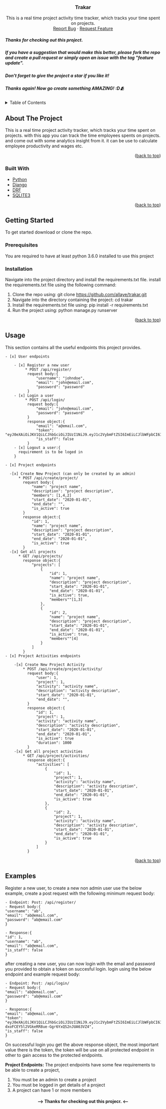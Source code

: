 <div id="top"></div>





<!-- PROJECT SHIELDS -->
<!--
*** I'm using markdown "reference style" links for readability.
*** Reference links are enclosed in brackets [ ] instead of parentheses ( ).
*** See the bottom of this document for the declaration of the reference variables
*** for contributors-url, forks-url, etc. This is an optional, concise syntax you may use.
*** https://www.markdownguide.org/basic-syntax/#reference-style-links
-->
<!-- [![Contributors][contributors-shield]][contributors-url]
[![Forks][forks-shield]][forks-url]
[![Stargazers][stars-shield]][stars-url]
[![Issues][issues-shield]][issues-url]
[![MIT License][license-shield]][license-url]
[![LinkedIn][linkedin-shield]][linkedin-url] -->



<!-- PROJECT LOGO -->
<br />
<div align="center">
  <a href="https://github.com/allaye/trakar">
    <!-- <img src="images/logo.png" alt="Logo" width="80" height="80"> -->
  </a>

<h3 align="center">Trakar</h3>

  <p align="center">
    This is a real time project activity time tracker, which tracks your time spent on projects.<br />
    <!-- <br />
    <a href="https://github.com/github_username/repo_name"><strong>Explore the docs »</strong></a>
    <br />
    <br />
    <a href="https://github.com/github_username/repo_name">View Demo</a>
    · -->
    <a href="https://github.com/allaye/trakar/issues">Report Bug</a>
    ·
    <a href="https://github.com/allaye/trakar/issues">Request Feature</a>
  </p>
</div>

##### Thanks for checking out this project. 
##### If you have a suggestion that would make this better, please fork the repo and create a pull request or simply open an issue with the tag "feature update".
##### Don't forget to give the project a star if you like it!
##### Thanks again! Now go create something AMAZING! :D🫂


<!-- TABLE OF CONTENTS -->
<details>
  <summary>Table of Contents</summary>
  <ol>
    <li>
      <a href="#about-the-project">About The Project</a>
      <ul>
        <li><a href="#built-with">Built With</a></li>
      </ul>
    </li>
    <li>
      <a href="#getting-started">Getting Started</a>
      <ul>
        <li><a href="#prerequisites">Prerequisites</a></li>
        <li><a href="#installation">Installation</a></li>
      </ul>
    </li>
    <li><a href="#usage">Usage</a></li>
    <li><a href="#examples">Examples</a></li>
    <!-- <li><a href="#roadmap">Roadmap</a></li>
    <li><a href="#contributing">Contributing</a></li>
    <li><a href="#license">License</a></li>
    <li><a href="#contact">Contact</a></li>
    <li><a href="#acknowledgments">Acknowledgments</a></li> -->
  </ol>
</details>



<!-- ABOUT THE PROJECT -->
## About The Project

<!-- [![Product Name Screen Shot][product-screenshot]](https://example.com) -->

This is a real time project activity tracker, which tracks your time spent on projects. with this app you can track the time employees spents on projects. and 
come out with some analytics insight from it. it can be use to calculate employee productivity and wages etc.

<p align="right">(<a href="#top">back to top</a>)</p>



### Built With

* [Python](https://python.org/)
* [Django](https://www.djangoproject.com/)
* [DRF](https://www.django-rest-framework.org/)
* [SQLITE3](https://www.sqlite.org/)

<p align="right">(<a href="#top">back to top</a>)</p>



<!-- GETTING STARTED -->
## Getting Started

To get started download or clone the repo.

### Prerequisites

You are required to have at least python 3.6.0 installed to use this project

### Installation

Navigate into the project directory and install the requirements.txt file.
install the requirements.txt file using the following command:

1. Clone the repo using: git clone https://github.com/allaye/trakar.git
2. Navigate into the directory containing the project: cd trakar
3. Install the requirements.txt file using: pip install -r requirements.txt
4. Run the project using: python manage.py runserver

<p align="right">(<a href="#top">back to top</a>)</p>



<!-- USAGE EXAMPLES -->
## Usage
This section contains all the useful endpoints this project provides.

    - [x] User endpoints

        - [x] Register a new user
             * POST /api/register/
              request body:{
                  "username": "johndoe",
                  "email": "john@email.com",
                  "password": "password"
              }
        - [x] Login a user
             * POST /api/login/
              request body:{
                  "email": "john@email.com",
                  "password": "password"
              }
              response object:{
                  "email": "a@email.com",
                  "token": "eyJ0eXAiOiJKV1QiLCJhbGciOiJIUzI1NiJ9.eyJ1c2VybmFtZSI6ImEiLCJlbWFpbCI6ImFAZW1haWwuY29tIiwiZXhwIjoxNjQwNDQ2OTM1fQ.wF4WvEK37GOXRWC8rzRWUv2UgToNtqaRXte_G_wbO4s",
                  "is_staff": false
              }
        - [x] Logout a user:{
          requirement is to be loged in
        }
    
    - [x] Project endpoints

      -[x] Create New Project (can only be created by an admin)
          * POST /api/create/project/
            request body:{
                "name": "project name",
                "description": "project description",
                "members": [1,4,2]
                "start_date": "2020-01-01",
                "end_date": "",
                "is_active": true
            }
            response object:{
                "id": 1,
                "name": "project name",
                "description": "project description",
                "start_date": "2020-01-01",
                "end_date": "2020-01-01",
                "is_active": true
            }
      -[x] Get all projects
          * GET /api/projects/
            response object:{
                "projects": [
                    {
                        "id": 1,
                        "name": "project name",
                        "description": "project description",
                        "start_date": "2020-01-01",
                        "end_date": "2020-01-01",
                        "is_active": true,
                        "members""[1,3]
                    },
                    {
                        "id": 2,
                        "name": "project name",
                        "description": "project description",
                        "start_date": "2020-01-01",
                        "end_date": "2020-01-01",
                        "is_active": true,
                        "members""[4]
                    }
                ]
            }
    - [x] Project Activities endpoints
        
        -[x] Create New Project Activity
            * POST /api/create/project/activity/
              request body:{
                  "user": 1,
                  "project": 1,
                  "activity": "activity name",
                  "description": "activity description",
                  "start_date": "2020-01-01",
                  "end_date": "",
              }
              response object:{
                  "id": 1,
                  "project": 1,
                  "activity": "activity name",
                  "description": "activity description",
                  "start_date": "2020-01-01",
                  "end_date": "2020-01-01",
                  "is_active": true
                  "duration": 1000
              }
        -[x] Get all project activities
            * GET /api/project/activities/
              response object:{
                  "activities": [
                      {
                          "id": 1,
                          "project": 1,
                          "activity": "activity name",
                          "description": "activity description",
                          "start_date": "2020-01-01",
                          "end_date": "2020-01-01",
                          "is_active": true
                      },
                      {
                          "id": 2,
                          "project": 1,
                          "activity": "activity name",
                          "description": "activity description",
                          "start_date": "2020-01-01",
                          "end_date": "2020-01-01",
                          "is_active": true
                      }
                  ]
              }

<p align="right">(<a href="#top">back to top</a>)</p>

## Examples
Register a new user, to create a new non admin user use the below example,
create a post request with the following minimum request body:

    - Endpoint: Post: /api/register/
    - Request body:{
    "username": "ab",
    "email": "ab@email.com",
    "password": "ab@email.com"
    }

    - Response:{
    "id": 1,
    "username": "ab",
    "email": "ab@email.com",
    "is_staff": false
    }
after creating a new user, you can now login with the email and password you provided to obtain a token on succesful login.
login using the below endpoint and example request body:

    - Endpoint: Post: /api/login/
    - Request body:{
    "email": "ab@email.com",
    "password": "ab@email.com"
    }

    - Response:{
    "email": "ab@email.com",
    "token": "eyJ0eXAiOiJKV1QiLCJhbGciOiJIUzI1NiJ9.eyJ1c2VybmFtZSI6ImEiLCJlbWFpbCI6ImFAZW1haWwuY29tIiwiZXhwIjoxNjQxMDUyMjI0fQ.unXe-dxoFCEY5l2VGkeRR8ue-Ggr6YxQS2nJUA63VZ4",
    "is_staff": false
    }
On successful login you get the above response object, the most important value there is the token, the token will be use on all protected
endpoint in other to gain access to the protected endpoints.

<b>Project Endpoints:</b>
The project endpoints have some few requirements to be able to create a project,
1. You must be an admin to create a project
2. You must be logged in get details of a project
3. A project can have 1 or more members















  
<!-- ROADMAP
## Roadmap

- [] Feature 1
- [] Feature 2
- [] Feature 3
    - [] Nested Feature

See the [open issues](https://github.com/github_username/repo_name/issues) for a full list of proposed features (and known issues).

<p align="right">(<a href="#top">back to top</a>)</p>



<!-- CONTRIBUTING -->
<!-- ## Contributing

Contributions are what make the open source community such an amazing place to learn, inspire, and create. Any contributions you make are **greatly appreciated**.

If you have a suggestion that would make this better, please fork the repo and create a pull request. You can also simply open an issue with the tag "enhancement".
Don't forget to give the project a star! Thanks again!

1. Fork the Project
2. Create your Feature Branch (`git checkout -b feature/AmazingFeature`)
3. Commit your Changes (`git commit -m 'Add some AmazingFeature'`)
4. Push to the Branch (`git push origin feature/AmazingFeature`)
5. Open a Pull Request

<p align="right">(<a href="#top">back to top</a>)</p> -->



<!-- LICENSE -->
<!-- ## License

Distributed under the MIT License. See `LICENSE.txt` for more information.

<p align="right">(<a href="#top">back to top</a>)</p> -->



<!-- CONTACT -->
<!-- ## Contact

Your Name - [@twitter_handle](https://twitter.com/twitter_handle) - email@email_client.com

Project Link: [https://github.com/github_username/repo_name](https://github.com/github_username/repo_name)

<p align="right">(<a href="#top">back to top</a>)</p> -->



<!-- ACKNOWLEDGMENTS -->
<!-- ## Acknowledgments

* []()
* []()
* []()

<p align="right">(<a href="#top">back to top</a>)</p> -->



<!-- MARKDOWN LINKS & IMAGES -->
<!-- https://www.markdownguide.org/basic-syntax/#reference-style-links -->
<!-- [contributors-shield]: https://img.shields.io/github/contributors/github_username/repo_name.svg?style=for-the-badge
[contributors-url]: https://github.com/github_username/repo_name/graphs/contributors
[forks-shield]: https://img.shields.io/github/forks/github_username/repo_name.svg?style=for-the-badge
[forks-url]: https://github.com/github_username/repo_name/network/members
[stars-shield]: https://img.shields.io/github/stars/github_username/repo_name.svg?style=for-the-badge
[stars-url]: https://github.com/github_username/repo_name/stargazers
[issues-shield]: https://img.shields.io/github/issues/github_username/repo_name.svg?style=for-the-badge
[issues-url]: https://github.com/github_username/repo_name/issues
[license-shield]: https://img.shields.io/github/license/github_username/repo_name.svg?style=for-the-badge
[license-url]: https://github.com/github_username/repo_name/blob/master/LICENSE.txt
[linkedin-shield]: https://img.shields.io/badge/-LinkedIn-black.svg?style=for-the-badge&logo=linkedin&colorB=555
[linkedin-url]: https://linkedin.com/in/linkedin_username
[product-screenshot]: images/screenshot.png --> 

<h4 align="center"> --> Thanks for checking out this projecr. <-- </h4>
